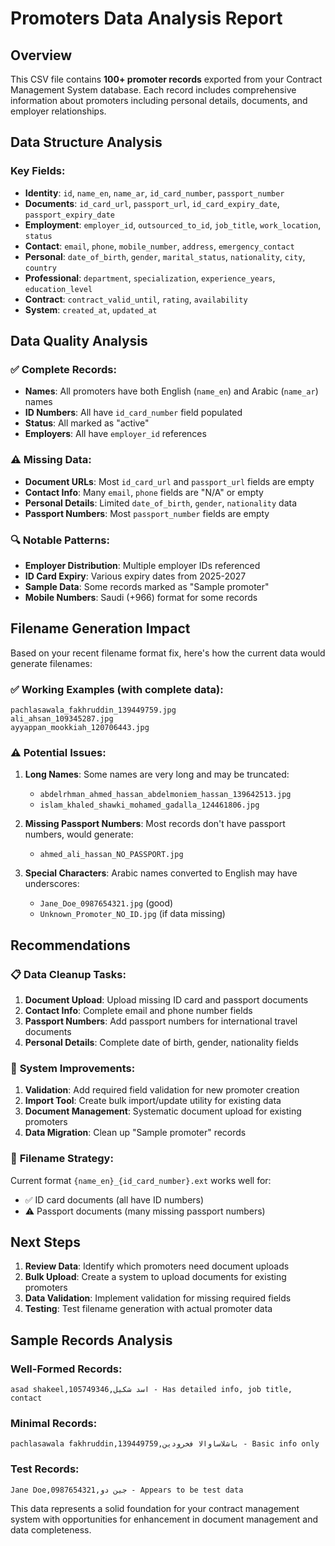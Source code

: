 # Promoters Data Analysis Report

## Overview
This CSV file contains **100+ promoter records** exported from your Contract Management System database. Each record includes comprehensive information about promoters including personal details, documents, and employer relationships.

## Data Structure Analysis

### Key Fields:
- **Identity**: `id`, `name_en`, `name_ar`, `id_card_number`, `passport_number`
- **Documents**: `id_card_url`, `passport_url`, `id_card_expiry_date`, `passport_expiry_date`
- **Employment**: `employer_id`, `outsourced_to_id`, `job_title`, `work_location`, `status`
- **Contact**: `email`, `phone`, `mobile_number`, `address`, `emergency_contact`
- **Personal**: `date_of_birth`, `gender`, `marital_status`, `nationality`, `city`, `country`
- **Professional**: `department`, `specialization`, `experience_years`, `education_level`
- **Contract**: `contract_valid_until`, `rating`, `availability`
- **System**: `created_at`, `updated_at`

## Data Quality Analysis

### ✅ Complete Records:
- **Names**: All promoters have both English (`name_en`) and Arabic (`name_ar`) names
- **ID Numbers**: All have `id_card_number` field populated
- **Status**: All marked as "active"
- **Employers**: All have `employer_id` references

### ⚠️ Missing Data:
- **Document URLs**: Most `id_card_url` and `passport_url` fields are empty
- **Contact Info**: Many `email`, `phone` fields are "N/A" or empty
- **Personal Details**: Limited `date_of_birth`, `gender`, `nationality` data
- **Passport Numbers**: Most `passport_number` fields are empty

### 🔍 Notable Patterns:
- **Employer Distribution**: Multiple employer IDs referenced
- **ID Card Expiry**: Various expiry dates from 2025-2027
- **Sample Data**: Some records marked as "Sample promoter"
- **Mobile Numbers**: Saudi (+966) format for some records

## Filename Generation Impact

Based on your recent filename format fix, here's how the current data would generate filenames:

### ✅ **Working Examples** (with complete data):
```
pachlasawala_fakhruddin_139449759.jpg
ali_ahsan_109345287.jpg  
ayyappan_mookkiah_120706443.jpg
```

### ⚠️ **Potential Issues**:
1. **Long Names**: Some names are very long and may be truncated:
   - `abdelrhman_ahmed_hassan_abdelmoniem_hassan_139642513.jpg`
   - `islam_khaled_shawki_mohamed_gadalla_124461806.jpg`

2. **Missing Passport Numbers**: Most records don't have passport numbers, would generate:
   - `ahmed_ali_hassan_NO_PASSPORT.jpg`

3. **Special Characters**: Arabic names converted to English may have underscores:
   - `Jane_Doe_0987654321.jpg` (good)
   - `Unknown_Promoter_NO_ID.jpg` (if data missing)

## Recommendations

### 📋 **Data Cleanup Tasks**:
1. **Document Upload**: Upload missing ID card and passport documents
2. **Contact Info**: Complete email and phone number fields
3. **Passport Numbers**: Add passport numbers for international travel documents
4. **Personal Details**: Complete date of birth, gender, nationality fields

### 🔧 **System Improvements**:
1. **Validation**: Add required field validation for new promoter creation
2. **Import Tool**: Create bulk import/update utility for existing data
3. **Document Management**: Systematic document upload for existing promoters
4. **Data Migration**: Clean up "Sample promoter" records

### 📁 **Filename Strategy**:
Current format `{name_en}_{id_card_number}.ext` works well for:
- ✅ ID card documents (all have ID numbers)
- ⚠️ Passport documents (many missing passport numbers)

## Next Steps

1. **Review Data**: Identify which promoters need document uploads
2. **Bulk Upload**: Create a system to upload documents for existing promoters
3. **Data Validation**: Implement validation for missing required fields
4. **Testing**: Test filename generation with actual promoter data

## Sample Records Analysis

### Well-Formed Records:
```csv
asad shakeel,اسد شكيل,105749346 - Has detailed info, job title, contact
```

### Minimal Records:
```csv  
pachlasawala fakhruddin,باشلاساوالا فخرودين,139449759 - Basic info only
```

### Test Records:
```csv
Jane Doe,جين دو,0987654321 - Appears to be test data
```

This data represents a solid foundation for your contract management system with opportunities for enhancement in document management and data completeness.

